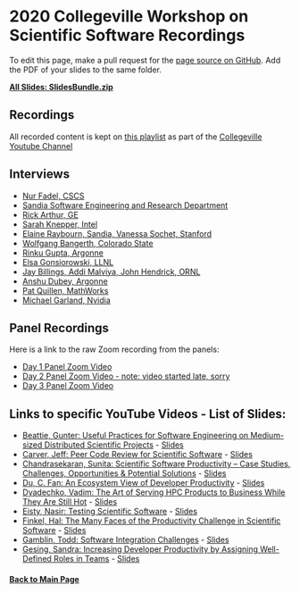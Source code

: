 # 2020 Collegeville Workshop on Scientific Software Recordings

To edit this page, make a pull request for the [page source on GitHub](https://github.com/Collegeville/CW20/blob/master/WorkshopResources/Recordings/RecordingList.md).  Add the PDF of your slides to the same folder.

[**All Slides: SlidesBundle.zip**](../SlidesBundle.zip)

## Recordings
All recorded content is kept on [this playlist](https://www.youtube.com/playlist?list=PLSsqt6vUDjJ2lf4vs8xsX0YpBt-S-0c8t) as part of the [Collegeville Youtube Channel](https://www.youtube.com/channel/UCSf7qBvL-FINhgY5xPc-8sw)

## Interviews
- [Nur Fadel, CSCS](https://youtu.be/unxJJVACQPA)
- [Sandia Software Engineering and Research Department](https://youtu.be/3Ax6Bwij-8Q)
- [Rick Arthur, GE](https://youtu.be/GBc1tdfE8tY)
- [Sarah Knepper, Intel](https://youtu.be/JyBGT5EzMpU)
- [Elaine Raybourn, Sandia, Vanessa Sochet, Stanford](https://youtu.be/FIQ7D9rUZ40)
- [Wolfgang Bangerth, Colorado State](https://youtu.be/mOKbMcfGcCk)
- [Rinku Gupta, Argonne](https://youtu.be/YFrRkw26nCg)
- [Elsa Gonsiorowski, LLNL](https://youtu.be/TX9dpvTnrv4)
- [Jay Billings, Addi Malviya, John Hendrick, ORNL](https://youtu.be/WBnOLtac4B4)
- [Anshu Dubey, Argonne](https://youtu.be/LoUklzYK_5E)
- [Pat Quillen, MathWorks](https://youtu.be/PNqk4wLTo_k)
- [Michael Garland, Nvidia](https://youtu.be/DrbIJNYYf98)

## Panel Recordings
Here is a link to the raw Zoom recording from the panels:
- [Day 1 Panel Zoom Video](https://csbsju.zoom.us/rec/share/-JNKE5O3q2hJaZHP-HnYBZF9JILZaaa82yAar_INnxyJtjizfpFweuA_FX13jYcL)
- [Day 2 Panel Zoom Video - note: video started late, sorry](https://csbsju.zoom.us/rec/share/y85MP67h11lLRNLP8nOYQK8AEZX5X6a80Sce_PENmhuYl_cGe2syuWPZ7ObazwQx?startTime=1595430753000)
- [Day 3 Panel Zoom Video](https://csbsju.zoom.us/rec/share/u917AK_58WZOf6-V4luDXfAeOpbHX6a8hiVP-PEEmU4s0OEX8K7ZXppLEE1eCMWo)


## Links to specific YouTube Videos - List of Slides:

- [Beattie, Gunter: Useful Practices for Software Engineering on Medium-sized Distributed Scientific Projects](https://www.youtube.com/watch?v=X-I6VdMRNkU&t=4s) - [Slides](beattie-gunter-useful-practices-for-swe.pdf)
- [Carver, Jeff: Peer Code Review for Scientific Software](https://www.youtube.com/watch?v=BB67E7naHGo&t=3s) - [Slides](carver-peer-code-review.pdf)
- [Chandrasekaran, Sunita: Scientific Software Productivity – Case Studies, Challenges, Opportunities & Potential Solutions](https://www.youtube.com/watch?v=P_qP9rNU96s&t=2s) - [Slides](chandrasekaran-scientific-software-productivity-case-studies-etc.pdf)
- [Du, C. Fan: An Ecosystem View of Developer Productivity](https://www.youtube.com/watch?v=ubjXhXC2JuU&t=5s) - [Slides](du-ecosystem-view-of-developer-productivity.pdf)
- [Dyadechko, Vadim: The Art of Serving HPC Products to Business While They Are Still Hot](https://youtu.be/Vh2X7RJCoJQ) - [Slides](dyadechko-devops-slides.pdf)
- [Eisty, Nasir: Testing Scientific Software](https://www.youtube.com/watch?v=MlE-oiAX3eM&t=2s) - [Slides](eisty-testing-scientific-software.pdf)
- [Finkel, Hal: The Many Faces of the Productivity Challenge in Scientific Software](https://www.youtube.com/watch?v=vzB86kZ_448&t=953s) - [Slides](finkel-many-faces-of-productivity-challenge.pdf)
- [Gamblin, Todd: Software Integration Challenges](https://www.youtube.com/watch?v=RrkFWhned3U&t=30s) - [Slides](software-integration-challenges-collegeville2020.pdf)
- [Gesing, Sandra: Increasing Developer Productivity by Assigning Well-Defined Roles in Teams](https://www.youtube.com/watch?v=gUMcU2KchIc&t=6s) - [Slides](gesing-developer-productivity-well-defined-team-roles.pdf)
#### [Back to Main Page](../../index.md)
